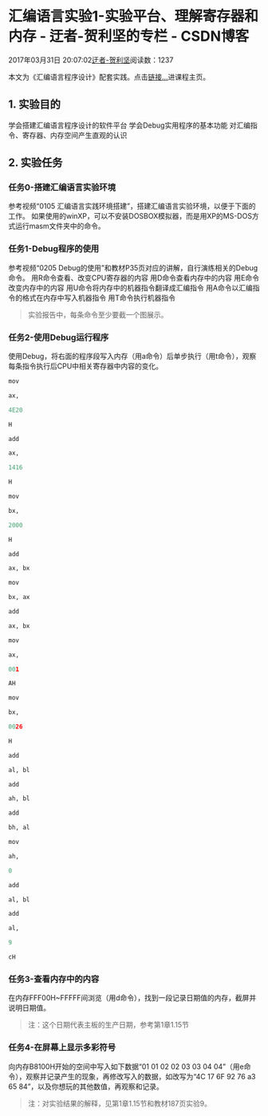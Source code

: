 
# 汇编语言实验1-实验平台、理解寄存器和内存 - 迂者-贺利坚的专栏 - CSDN博客

2017年03月31日 20:07:02[迂者-贺利坚](https://me.csdn.net/sxhelijian)阅读数：1237


本文为《汇编语言程序设计》配套实践。点击[链接…](http://blog.csdn.net/sxhelijian/article/details/56671827)进课程主页。
## 1. 实验目的
学会搭建汇编语言程序设计的软件平台
学会Debug实用程序的基本功能
对汇编指令、寄存器、内存空间产生直观的认识
## 2. 实验任务
### 任务0-搭建汇编语言实验环境
参考视频“0105 汇编语言实践环境搭建”，搭建汇编语言实验环境，以便于下面的工作。
如果使用的winXP，可以不安装DOSBOX模拟器，而是用XP的MS-DOS方式运行masm文件夹中的命令。
### 任务1-Debug程序的使用
参考视频“0205 Debug的使用”和教材P35页对应的讲解，自行演练相关的Debug命令。
用R命令查看、改变CPU寄存器的内容
用D命令查看内存中的内容
用E命令改变内存中的内容
用U命令将内存中的机器指令翻译成汇编指令
用A命令以汇编指令的格式在内存中写入机器指令
用T命令执行机器指令
> 实验报告中，每条命令至少要截一个图展示。

### 任务2-使用Debug运行程序
使用Debug，将右面的程序段写入内存（用a命令）后单步执行（用t命令），观察每条指令执行后CPU中相关寄存器中内容的变化。
```python
mov
```
```python
ax,
```
```python
4E20
```
```python
H
```
```python
add
```
```python
ax,
```
```python
1416
```
```python
H
```
```python
mov
```
```python
bx,
```
```python
2000
```
```python
H
```
```python
add
```
```python
ax, bx
```
```python
mov
```
```python
bx, ax
```
```python
add
```
```python
ax, bx
```
```python
mov
```
```python
ax,
```
```python
001
```
```python
AH
```
```python
mov
```
```python
bx,
```
```python
0026
```
```python
H
```
```python
add
```
```python
al, bl
```
```python
add
```
```python
ah, bl
```
```python
add
```
```python
bh, al
```
```python
mov
```
```python
ah,
```
```python
0
```
```python
add
```
```python
al, bl
```
```python
add
```
```python
al,
```
```python
9
```
```python
cH
```
### 任务3-查看内存中的内容
在内存FFF00H~FFFFF间浏览（用d命令），找到一段记录日期值的内存，截屏并说明日期值。
> 注：这个日期代表主板的生产日期，参考第1章1.15节

### 任务4-在屏幕上显示多彩符号
向内存B8100H开始的空间中写入如下数据“01 01 02 02 03 03 04 04”（用e命令），观察并记录产生的现象，再修改写入的数据，如改写为“4C 17 6F 92 76 a3 65 84”，以及你想玩的其他数值，再观察和记录。
> 注：对实验结果的解释，见第1章1.15节和教材187页实验9。


